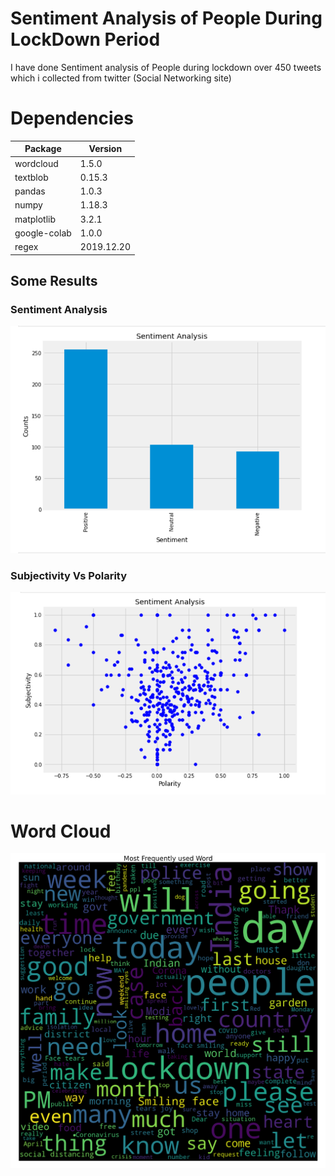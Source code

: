 # Sentiment Analysis of People During LockDown Period
I have done Sentiment analysis of People during lockdown over 450 tweets which i collected from twitter (Social Networking site)
# Dependencies
Package		|   Version
---------------------|------------
wordcloud            |    1.5.0 
textblob             |    0.15.3 
pandas               |    1.0.3 
numpy                |    1.18.3      
matplotlib           |    3.2.1   
google-colab         |    1.0.0 
regex                |    2019.12.20  

## Some Results
### Sentiment Analysis
![Sentiment.png](https://raw.githubusercontent.com/Gyanesh-Gunjan/Sentiment-Analysis-of-People-During-LockDown-Period/master/images/Sentiment%20Analysis.png)

### Subjectivity Vs Polarity
![subjectivityVsPolarity](https://raw.githubusercontent.com/Gyanesh-Gunjan/Sentiment-Analysis-of-People-During-LockDown-Period/master/images/SubjectivityVsPolarity.png)

# Word Cloud
![WordCloud.png](https://raw.githubusercontent.com/Gyanesh-Gunjan/Sentiment-Analysis-of-People-During-LockDown-Period/master/images/WordCloud.png)
